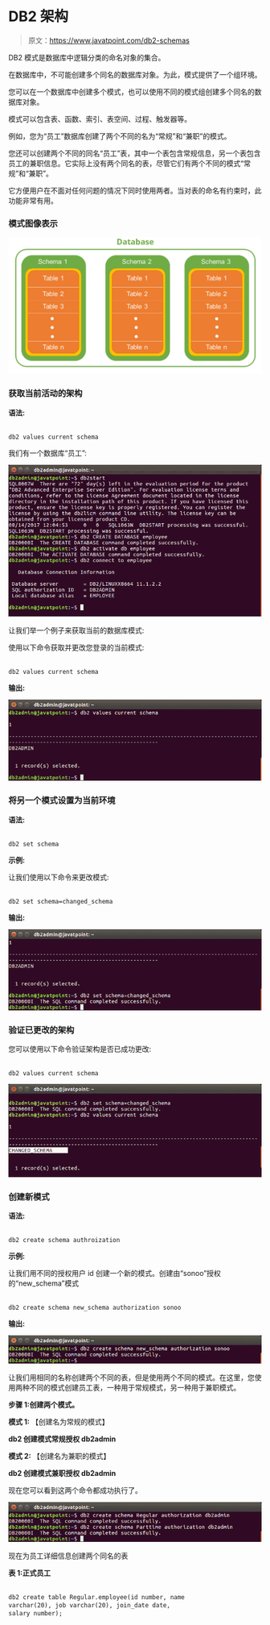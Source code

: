 # DB2 架构

> 原文：<https://www.javatpoint.com/db2-schemas>

DB2 模式是数据库中逻辑分类的命名对象的集合。

在数据库中，不可能创建多个同名的数据库对象。为此，模式提供了一个组环境。

您可以在一个数据库中创建多个模式，也可以使用不同的模式组创建多个同名的数据库对象。

模式可以包含表、函数、索引、表空间、过程、触发器等。

例如，您为“员工”数据库创建了两个不同的名为“常规”和“兼职”的模式。

您还可以创建两个不同的同名“员工”表，其中一个表包含常规信息，另一个表包含员工的兼职信息。它实际上没有两个同名的表，尽管它们有两个不同的模式“常规”和“兼职”。

它方便用户在不面对任何问题的情况下同时使用两者。当对表的命名有约束时，此功能非常有用。

### 模式图像表示

![Schema Image representation](img/72a98535c4f0287657d6171a67f28f6a.png)

### 获取当前活动的架构

**语法:**

```

db2 values current schema

```

我们有一个数据库“员工”:

![Schema Image representation](img/fdd2ba4a4ae6354d969a02a2a8141324.png)

让我们举一个例子来获取当前的数据库模式:

使用以下命令获取并更改您登录的当前模式:

```

db2 values current schema

```

**输出:**

![Schema Image representation](img/7f174a72a8c7e0b409106c7efc348f3e.png)

### 将另一个模式设置为当前环境

**语法:**

```

db2 set schema  
```

**示例:**

让我们使用以下命令来更改模式:

```

db2 set schema=changed_schema

```

**输出:**

![Schema Image representation](img/841658f9d9498f89fdccc26161c7e4c6.png)

### 验证已更改的架构

您可以使用以下命令验证架构是否已成功更改:

```

db2 values current schema

```

![Schema Image representation](img/7fd0c291cdd71c68fa0f339fedf63b9c.png)

### 创建新模式

**语法:**

```

db2 create schema authroization 
```

**示例:**

让我们用不同的授权用户 id 创建一个新的模式。创建由“sonoo”授权的“new_schema”模式

```

db2 create schema new_schema authorization sonoo

```

**输出:**

![Schema Image representation](img/ef3767de564ab96ba9dc1f5aff0d7314.png)

让我们用相同的名称创建两个不同的表，但是使用两个不同的模式。在这里，您使用两种不同的模式创建员工表，一种用于常规模式，另一种用于兼职模式。

**步骤 1:创建两个模式。**

**模式 1:** 【创建名为常规的模式】

**db2 创建模式常规授权 db2admin**

**模式 2:** 【创建名为兼职的模式】

**db2 创建模式兼职授权 db2admin**

现在您可以看到这两个命令都成功执行了。

![Schema Image representation](img/03a752e9c114f84ae0b74fee9d4fb231.png)

现在为员工详细信息创建两个同名的表

**表 1:正式员工**

```

db2 create table Regular.employee(id number, name
varchar(20), job varchar(20), join_date date,
salary number);

```